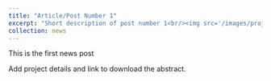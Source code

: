 ```yaml
---
title: "Article/Post Number 1"
excerpt: "Short description of post number 1<br/><img src='/images/project1_image.png'>"
collection: news
---
```


This is the first news post

Add project details and link to download the abstract. 